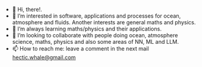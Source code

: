 - 👋 Hi, there!.
- 👀 I’m interested in software, applications and processes for ocean, atmosphere and fluids. Another interests are general maths and physics.
- 🌱 I’m always learning maths/physics and their applications.
- 💞️ I’m looking to collaborate with people doing ocean, atmosphere science, maths, physics and also some areas of NN, ML and LLM.
- 📫 How to reach me: leave a comment in the next mail hectic.whale@gmail.com


